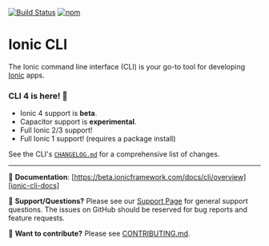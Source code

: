 [![Build Status][circle-badge]][circle-badge-url]
[![npm][npm-badge]][npm-badge-url]

# Ionic CLI

The Ionic command line interface (CLI) is your go-to tool for developing
[Ionic][ionic-homepage] apps.

### CLI 4 is here! :tada:

- Ionic 4 support is **beta**.
- Capacitor support is **experimental**.
- Full Ionic 2/3 support!
- Full Ionic 1 support! (requires a package install)

See the CLI's [`CHANGELOG.md`](https://github.com/ionic-team/ionic-cli/blob/develop/packages/ionic/CHANGELOG.md#4.0.0) for a comprehensive list of changes.

---

:book: **Documentation**:
[https://beta.ionicframework.com/docs/cli/overview][ionic-cli-docs]

:mega: **Support/Questions?** Please see our [Support Page][ionic-support] for
general support questions. The issues on GitHub should be reserved for bug
reports and feature requests.

:sparkling_heart: **Want to contribute?** Please see
[CONTRIBUTING.md](https://github.com/ionic-team/ionic-cli/blob/develop/CONTRIBUTING.md).

[ionic-homepage]: https://ionicframework.com
[ionic-cli-docs]: https://beta.ionicframework.com/docs/cli/overview
[ionic-support]: https://ionicframework.com/support

[circle-badge]: https://circleci.com/gh/ionic-team/ionic-cli.svg?style=shield
[circle-badge-url]: https://circleci.com/gh/ionic-team/ionic-cli
[npm-badge]: https://img.shields.io/npm/v/ionic.svg
[npm-badge-url]: https://www.npmjs.com/package/ionic
